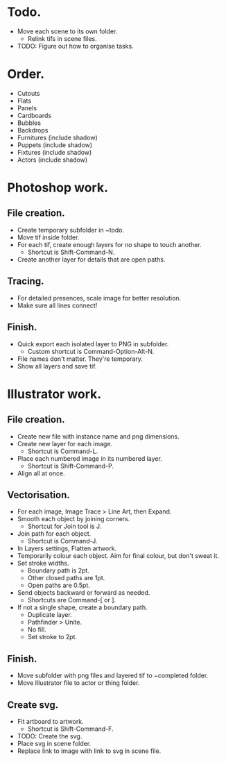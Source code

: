 # Todo.
* Move each scene to its own folder.
    * Relink tifs in scene files.
* TODO: Figure out how to organise tasks.

# Order.
* Cutouts
* Flats
* Panels
* Cardboards
* Bubbles
* Backdrops
* Furnitures (include shadow)
* Puppets (include shadow)
* Fixtures (include shadow)
* Actors (include shadow)

# Photoshop work.

## File creation.
* Create temporary subfolder in ~todo.
* Move tif inside folder.
* For each tif, create enough layers for no shape to touch another.
    * Shortcut is Shift-Command-N.
* Create another layer for details that are open paths.

## Tracing.
* For detailed presences, scale image for better resolution.
* Make sure all lines connect!

## Finish.
* Quick export each isolated layer to PNG in subfolder.
    * Custom shortcut is Command-Option-Alt-N.
* File names don't matter. They're temporary.
* Show all layers and save tif.

# Illustrator work.

## File creation.
* Create new file with instance name and png dimensions.
* Create new layer for each image.
    * Shortcut is Command-L.
* Place each numbered image in its numbered layer.
    * Shortcut is Shift-Command-P.
* Align all at once.

## Vectorisation.
* For each image, Image Trace > Line Art, then Expand.
* Smooth each object by joining corners.
    * Shortcut for Join tool is J.
* Join path for each object.
    * Shortcut is Command-J.
* In Layers settings, Flatten artwork.
* Temporarily colour each object. Aim for final colour, but don't sweat it.
* Set stroke widths.
    * Boundary path is 2pt.
    * Other closed paths are 1pt.
    * Open paths are 0.5pt.
* Send objects backward or forward as needed.
    * Shortcuts are Command-[ or ].
* If not a single shape, create a boundary path.
    * Duplicate layer.
    * Pathfinder > Unite.
    * No fill.
    * Set stroke to 2pt.

## Finish.
* Move subfolder with png files and layered tif to ~completed folder.
* Move Illustrator file to actor or thing folder.

## Create svg.
* Fit artboard to artwork.
    * Shortcut is Shift-Command-F.
* TODO: Create the svg.
* Place svg in scene folder.
* Replace link to image with link to svg in scene file.
